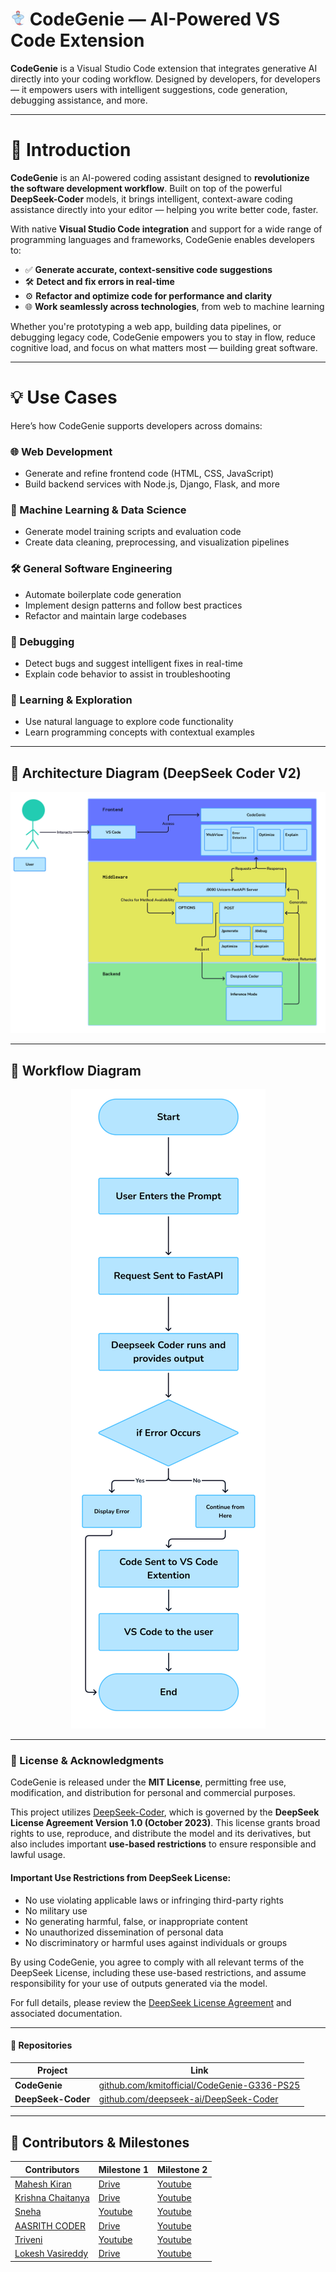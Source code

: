 # ![CodeGenie Icon](images/icon.png) CodeGenie — AI-Powered VS Code Extension

**CodeGenie** is a Visual Studio Code extension that integrates generative AI directly into your coding workflow. Designed by developers, for developers — it empowers users with intelligent suggestions, code generation, debugging assistance, and more.

---

# 🚀 Introduction

**CodeGenie** is an AI-powered coding assistant designed to **revolutionize the software development workflow**. Built on top of the powerful **DeepSeek-Coder** models, it brings intelligent, context-aware coding assistance directly into your editor — helping you write better code, faster.

With native **Visual Studio Code integration** and support for a wide range of programming languages and frameworks, CodeGenie enables developers to:

- ✅ **Generate accurate, context-sensitive code suggestions**  
- 🛠️ **Detect and fix errors in real-time**  
- ⚙️ **Refactor and optimize code for performance and clarity**  
- 🌐 **Work seamlessly across technologies**, from web to machine learning

Whether you're prototyping a web app, building data pipelines, or debugging legacy code, CodeGenie empowers you to stay in flow, reduce cognitive load, and focus on what matters most — building great software.

---

# 💡 Use Cases

Here’s how CodeGenie supports developers across domains:

### 🌐 Web Development
- Generate and refine frontend code (HTML, CSS, JavaScript)  
- Build backend services with Node.js, Django, Flask, and more

### 🤖 Machine Learning & Data Science
- Generate model training scripts and evaluation code  
- Create data cleaning, preprocessing, and visualization pipelines

### 🛠️ General Software Engineering
- Automate boilerplate code generation  
- Implement design patterns and follow best practices  
- Refactor and maintain large codebases

### 🐞 Debugging
- Detect bugs and suggest intelligent fixes in real-time  
- Explain code behavior to assist in troubleshooting

### 📘 Learning & Exploration
- Use natural language to explore code functionality  
- Learn programming concepts with contextual examples  

---

## 📐 Architecture Diagram (DeepSeek Coder V2)

<p align="center">
  <img src="images/Architecture.png" style="width: 100%; max-height: 400px; object-fit: contain;" />
</p>

---

## 🔄 Workflow Diagram

<p align="center">
  <img src="images/Workflow.png" height: 60%" />
</p>

---

### 📜 License & Acknowledgments

CodeGenie is released under the **MIT License**, permitting free use, modification, and distribution for personal and commercial purposes.

This project utilizes [DeepSeek-Coder](https://github.com/deepseek-ai/DeepSeek-Coder), which is governed by the **DeepSeek License Agreement Version 1.0 (October 2023)**. This license grants broad rights to use, reproduce, and distribute the model and its derivatives, but also includes important **use-based restrictions** to ensure responsible and lawful usage.

#### Important Use Restrictions from DeepSeek License:

- No use violating applicable laws or infringing third-party rights  
- No military use  
- No generating harmful, false, or inappropriate content  
- No unauthorized dissemination of personal data  
- No discriminatory or harmful uses against individuals or groups  

By using CodeGenie, you agree to comply with all relevant terms of the DeepSeek License, including these use-based restrictions, and assume responsibility for your use of outputs generated via the model.

For full details, please review the [DeepSeek License Agreement](https://github.com/deepseek-ai/DeepSeek-Coder/blob/main/LICENSE-MODEL) and associated documentation.

---

#### 🔗 Repositories

| Project          | Link                                                                                      |
|------------------|-------------------------------------------------------------------------------------------|
| **CodeGenie**      | [github.com/kmitofficial/CodeGenie-G336-PS25](https://github.com/kmitofficial/CodeGenie-G336-PS25)   |
| **DeepSeek-Coder** | [github.com/deepseek-ai/DeepSeek-Coder](https://github.com/deepseek-ai/DeepSeek-Coder)               |

---

## 🙌 Contributors & Milestones

| **Contributors** | **Milestone 1** | **Milestone 2** |
|------------------|------------------|------------------|
| [Mahesh Kiran](https://github.com/Mahesh-Kiran) | [Drive](https://drive.google.com/file/d/1xfw9SunwAVXpOTAQwrsldIf_fNUCApZS/view?usp=drive_link) | [Youtube](https://youtu.be/lWarovvT_jk) |
| [Krishna Chaitanya](https://github.com/Krishna752006) | [Drive](https://drive.google.com/file/d/1bj73JlDlgTRHQOKCWK3iCyE_lrKvhYP-/view?usp=sharing) | [Youtube](https://youtu.be/klt1-3YqaLk) |
| [Sneha](https://github.com/sneha123-reddy) | [Youtube](https://youtu.be/v8eRd9m_zjc) | [Youtube](https://youtu.be/wxUi3C49ve8) |
| [AASRITH CODER](https://github.com/AASRITHCODER) | [Drive](https://drive.google.com/file/d/1ZYD-4lAayVCkRBY7v4QpCB50rQpIIG5a/view?usp=drive_link) | [Youtube](https://www.youtube.com/watch?v=Ty6n4Pm6C_U) |
| [Triveni](https://github.com/AdepuTriveni) | [Youtube](https://www.youtube.com/watch?v=J30KbJHL8to) | [Youtube](https://youtu.be/sm6rf_juJt0?feature=shared) |
| [Lokesh Vasireddy](https://github.com/LokeshVasireddy) | [Drive](https://drive.google.com/file/d/1bsHk2H0xT1xpuwLSEgrrTk13GvCW8Lkg/view) | [Youtube](https://youtu.be/sO_vApfgWSo) |